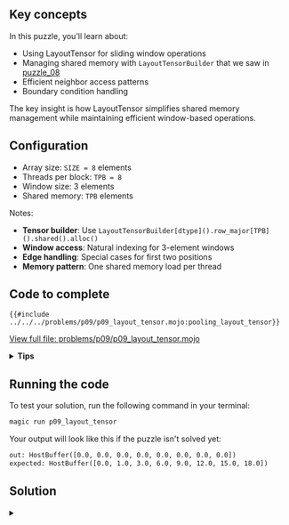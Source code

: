 ## Key concepts

In this puzzle, you'll learn about:

- Using LayoutTensor for sliding window operations
- Managing shared memory with `LayoutTensorBuilder` that we saw in [puzzle_08](../puzzle_08/layout_tensor.md)
- Efficient neighbor access patterns
- Boundary condition handling

The key insight is how LayoutTensor simplifies shared memory management while maintaining efficient window-based operations.

## Configuration
- Array size: `SIZE = 8` elements
- Threads per block: `TPB = 8`
- Window size: 3 elements
- Shared memory: `TPB` elements

Notes:
- **Tensor builder**: Use `LayoutTensorBuilder[dtype]().row_major[TPB]().shared().alloc()`
- **Window access**: Natural indexing for 3-element windows
- **Edge handling**: Special cases for first two positions
- **Memory pattern**: One shared memory load per thread

## Code to complete

```mojo
{{#include ../../../problems/p09/p09_layout_tensor.mojo:pooling_layout_tensor}}
```
<a href="{{#include ../_includes/repo_url.md}}/blob/main/problems/p09/p09_layout_tensor.mojo" class="filename">View full file: problems/p09/p09_layout_tensor.mojo</a>

<details>
<summary><strong>Tips</strong></summary>

<div class="solution-tips">

1. Create shared memory with tensor builder
2. Load data with natural indexing: `shared[local_i] = a[global_i]`
3. Handle special cases for first two elements
4. Use shared memory for window operations
5. Guard against out-of-bounds access
</div>
</details>

## Running the code

To test your solution, run the following command in your terminal:

```bash
magic run p09_layout_tensor
```

Your output will look like this if the puzzle isn't solved yet:
```txt
out: HostBuffer([0.0, 0.0, 0.0, 0.0, 0.0, 0.0, 0.0, 0.0])
expected: HostBuffer([0.0, 1.0, 3.0, 6.0, 9.0, 12.0, 15.0, 18.0])
```

## Solution

<details class="solution-details">
<summary></summary>

```mojo
{{#include ../../../solutions/p09/p09_layout_tensor.mojo:pooling_layout_tensor_solution}}
```

<div class="solution-explanation">

The solution implements a sliding window sum using LayoutTensor with these key steps:

1. **Shared memory setup**
   - Tensor builder creates block-local storage:
     ```txt
     shared = tb[dtype]().row_major[TPB]().shared().alloc()
     ```
   - Each thread loads one element:
     ```txt
     Input array:  [0.0 1.0 2.0 3.0 4.0 5.0 6.0 7.0]
     Block shared: [0.0 1.0 2.0 3.0 4.0 5.0 6.0 7.0]
     ```
   - `barrier()` ensures all data is loaded

2. **Boundary cases**
   - Position 0: Single element
     ```txt
     out[0] = shared[0] = 0.0
     ```
   - Position 1: Sum of first two elements
     ```txt
     out[1] = shared[0] + shared[1] = 0.0 + 1.0 = 1.0
     ```

3. **Main window operation**
   - For positions 2 and beyond:
     ```txt
     Position 2: shared[0] + shared[1] + shared[2] = 0.0 + 1.0 + 2.0 = 3.0
     Position 3: shared[1] + shared[2] + shared[3] = 1.0 + 2.0 + 3.0 = 6.0
     Position 4: shared[2] + shared[3] + shared[4] = 2.0 + 3.0 + 4.0 = 9.0
     ...
     ```
   - Natural indexing with LayoutTensor:
     ```txt
     # Sliding window of 3 elements
     window_sum = shared[i-2] + shared[i-1] + shared[i]
     ```

4. **Memory access pattern**
   - One global read per thread into shared tensor
   - Efficient neighbor access through shared memory
   - LayoutTensor benefits:
     - Automatic bounds checking
     - Natural window indexing
     - Layout-aware memory access
     - Type safety throughout

This approach combines the performance of shared memory with LayoutTensor's safety and ergonomics:
- Minimizes global memory access
- Simplifies window operations
- Handles boundaries cleanly
- Maintains coalesced access patterns

The final output shows the cumulative window sums:
```txt
[0.0, 1.0, 3.0, 6.0, 9.0, 12.0, 15.0, 18.0]
```
</div>
</details>
